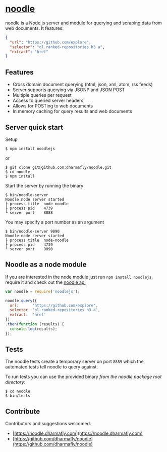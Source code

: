 [noodle](https://noodle.dharmafly.com) 
=============================

noodle is a Node.js server and module for querying and scraping data from web documents. It features:

```JSON
{
  "url": "https://github.com/explore",
  "selector": "ol.ranked-repositories h3 a",
  "extract": "href"
}
```

Features
--------

- Cross domain document querying (html, json, xml, atom, rss feeds)
- Server supports querying via JSONP and JSON POST
- Multiple queries per request
- Access to queried server headers
- Allows for POSTing to web documents
- In memory caching for query results and web documents

Server quick start
------------------

Setup

    $ npm install noodlejs

or

    $ git clone git@github.com:dharmafly/noodle.git
    $ cd noodle
    $ npm install

Start the server by running the binary

    $ bin/noodle-server
    Noodle node server started
    ├ process title  node-noodle
    ├ process pid    4739
    └ server port    8888


You may specify a port number as an argument

    $ bin/noodle-server 9090
    Noodle node server started
    ├ process title  node-noodle
    ├ process pid    4739
    └ server port    9090


Noodle as a node module
-----------------------

If you are interested in the node module just run ```npm install noodlejs```,
require it and check out the [noodle api](https://noodle.dharmafly.com/reference/#Noodle-as-node-module)  

```javascript
var noodle = require('noodlejs');

noodle.query({
  url:      'https://github.com/explore',
  selector: 'ol.ranked-repositories h3 a',
  extract:  'href'
})
.then(function (results) {
  console.log(results);
});
```

Tests
-----

The noodle tests create a temporary server on port `8889` which the automated 
tests tell noodle to query against. 

To run tests you can use the provided binary *from the noodle package 
root directory*:

    $ cd noodle
    $ bin/tests

Contribute
----------

Contributors and suggestions welcomed.

- [https://noodle.dharmafly.com](https://noodle.dharmafly.com)  
- [https://github.com/dharmafly/noodle](https://github.com/dharmafly/noodle)  
